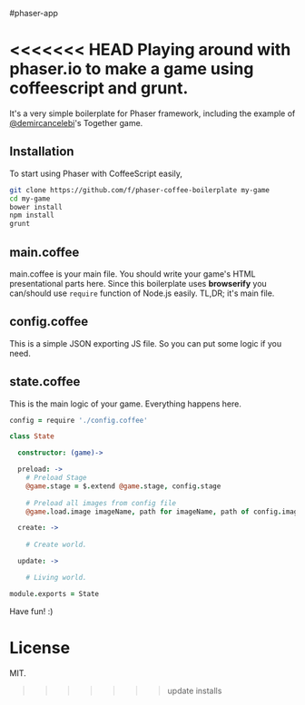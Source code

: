 #phaser-app

<<<<<<< HEAD
Playing around with phaser.io to make a game using coffeescript and grunt.
=======
It's a very simple boilerplate for Phaser framework, including the example of [@demircancelebi][1]'s Together game.

## Installation

To start using Phaser with CoffeeScript easily,
```bash
git clone https://github.com/f/phaser-coffee-boilerplate my-game
cd my-game
bower install
npm install
grunt
```

## main.coffee

main.coffee is your main file. You should write your game's HTML presentational parts here. Since this boilerplate uses **browserify**
you can/should use `require` function of Node.js easily. TL,DR; it's main file.

## config.coffee

This is a simple JSON exporting JS file. So you can put some logic if you need.

## state.coffee

This is the main logic of your game. Everything happens here.

```coffeescript
config = require './config.coffee'

class State

  constructor: (game)->

  preload: ->
    # Preload Stage
    @game.stage = $.extend @game.stage, config.stage
    
    # Preload all images from config file
    @game.load.image imageName, path for imageName, path of config.images

  create: ->
  
    # Create world.

  update: ->

    # Living world.

module.exports = State
```

Have fun! :)

[1]: https://github.com/demircancelebi

# License

MIT.
>>>>>>> update installs
